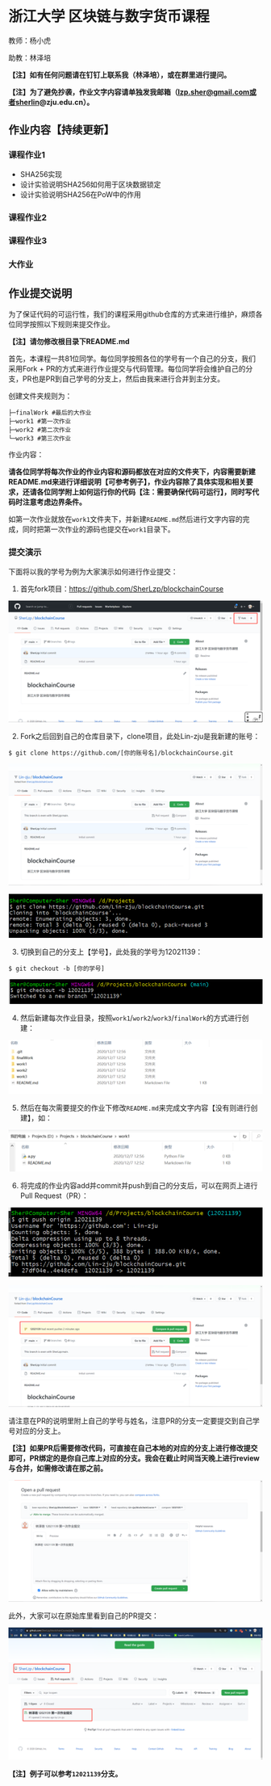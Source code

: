 # 浙江大学 区块链与数字货币课程
教师：杨小虎

助教：林泽培

**【注】如有任何问题请在钉钉上联系我（林泽培），或在群里进行提问。**

**【注】为了避免抄袭，作业文字内容请单独发我邮箱（lzp.sher@gmail.com或者sherlin@zju.edu.cn）。**

## 作业内容【持续更新】

### 课程作业1

- SHA256实现
- 设计实验说明SHA256如何用于区块数据锁定
- 设计实验说明SHA256在PoW中的作用

### 课程作业2

### 课程作业3

### 大作业

## 作业提交说明

为了保证代码的可运行性，我们的课程采用github仓库的方式来进行维护，麻烦各位同学按照以下规则来提交作业。

**【注】请勿修改根目录下README.md**

首先，本课程一共81位同学。每位同学按照各位的学号有一个自己的分支，我们采用Fork + PR的方式来进行作业提交与代码管理。每位同学将会维护自己的分支，PR也是PR到自己学号的分支上，然后由我来进行合并到主分支。

创建文件夹规则为：

```shell
├─finalWork #最后的大作业
├─work1 #第一次作业
├─work2 #第二次作业
└─work3 #第三次作业
```

作业内容：

**请各位同学将每次作业的作业内容和源码都放在对应的文件夹下，内容需要新建README.md来进行详细说明【可参考例子】，作业内容除了具体实现和相关要求，还请各位同学附上如何运行你的代码【注：需要确保代码可运行】，同时写代码时注意考虑边界条件。**

如第一次作业就放在`work1`文件夹下，并新建`README.md`然后进行文字内容的完成，同时把第一次作业的源码也提交在`work1`目录下。

### 提交演示

下面将以我的学号为例为大家演示如何进行作业提交：

1. 首先fork项目：https://github.com/SherLzp/blockchainCourse

![1](assets/1.png)

2. Fork之后回到自己的仓库目录下，clone项目，此处Lin-zju是我新建的账号：

```shell
$ git clone https://github.com/[你的账号名]/blockchainCourse.git
```

![2](assets/2.png)

![3](assets/3.png)

3. 切换到自己的分支上【学号】，此处我的学号为12021139：

```shell
$ git checkout -b [你的学号]
```

![4](assets/4.png)

4. 然后新建每次作业目录，按照`work1`/`work2`/`work3`/`finalWork`的方式进行创建：

![5](assets/5.png)

5. 然后在每次需要提交的作业下修改`README.md`来完成文字内容【没有则进行创建】，如：

![6](assets/6.png)



6. 将完成的作业内容add并commit并push到自己的分支后，可以在网页上进行Pull Request（PR）：

![7](assets/7.png)

![8](assets/8.png)

请注意在PR的说明里附上自己的学号与姓名，注意PR的分支一定要提交到自己学号对应的分支上。

**【注】如果PR后需要修改代码，可直接在自己本地的对应的分支上进行修改提交即可，PR绑定的是你自己库上对应的分支。我会在截止时间当天晚上进行review与合并，如需修改请在那之前。**

![9](assets/9.png)

此外，大家可以在原始库里看到自己的PR提交：

![10](assets/10.png)

**【注】例子可以参考`12021139`分支。**